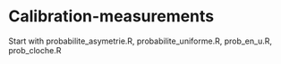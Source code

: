 # Calibration-measurements
Start with probabilite_asymetrie.R, probabilite_uniforme.R, prob_en_u.R, prob_cloche.R

